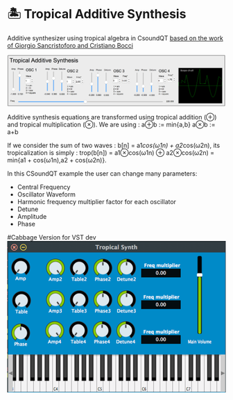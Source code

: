 # 🏝 Tropical Additive Synthesis
Additive synthesizer using tropical algebra in CsoundQT
[based on the work of Giorgio Sancristoforo and Cristiano Bocci](https://www.giorgiosancristoforo.net/Tropical/paper.pdf)

![plot](/tropical.png)

Additive synthesis equations are transformed using tropical addition (⊕) and tropical multiplication (⊗).
We are using :
a⊕b := min{a,b}
a⊗b := a+b

If we consider the sum of two waves : b[n] = a1*cos(ω1n) + a2*cos(ω2n), its tropicalization is simply : trop(b[n]) = a1⊗cos(ω1n) ⊕ a2⊗cos(ω2n) = min{a1 + cos(ω1n),a2 + cos(ω2n)}.

In this CSoundQT example the user can change many parameters:
- Central Frequency
- Oscillator Waveform
- Harmonic frequency multiplier factor for each oscillator
- Detune
- Amplitude
- Phase


#Cabbage Version for VST dev
![plot](/tropicabbage.png)

